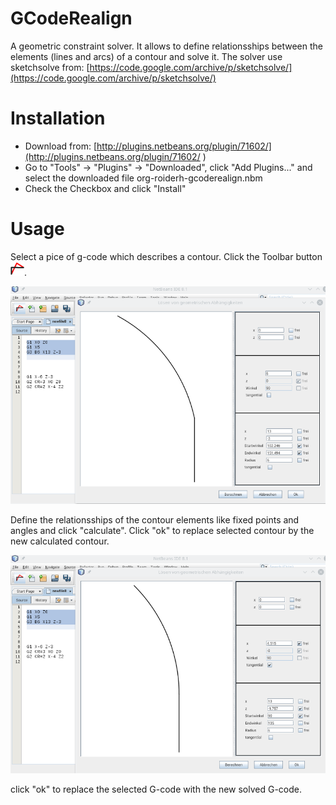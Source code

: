 # GCodeRealign

A geometric constraint solver. It allows to define relationsships between the elements (lines and arcs) of a contour and solve it.
The solver use sketchsolve from:
[https://code.google.com/archive/p/sketchsolve/](https://code.google.com/archive/p/sketchsolve/)

# Installation

* Download from: [http://plugins.netbeans.org/plugin/71602/](http://plugins.netbeans.org/plugin/71602/ )
* Go to "Tools" -> "Plugins" -> "Downloaded", click "Add Plugins..." and select the downloaded file org-roiderh-gcoderealign.nbm
* Check the Checkbox and click "Install"

# Usage

Select a pice of g-code which describes a contour. Click the Toolbar button ![Toolbarbutton to open the Solver](src/org/roiderh/gcoderealign/hi22-gcode-realign.png ).

![Selected g-code which describes the contour with form for constraints](GcodeRealign_screen_before.png )

Define the relationsships of the contour elements like fixed points and angles and click "calculate".
Click "ok" to replace selected contour by the new calculated contour.

![Already solved the contour](GcodeRealign_screen_after.png )

click "ok" to replace the selected G-code with the new solved G-code.

